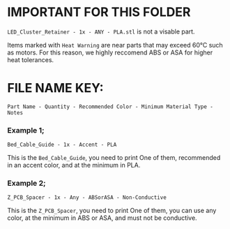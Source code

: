 # IMPORTANT FOR THIS FOLDER
`LED_Cluster_Retainer - 1x - ANY - PLA.stl` is not a visable part.

Items marked with `Heat Warning` are near parts that may exceed 60°C such as motors. For this reason, we highly reccomend ABS or ASA for higher heat tolerances.

# FILE NAME KEY:
`Part Name - Quantity - Recommended Color - Minimum Material Type - Notes`

### Example 1;
`Bed_Cable_Guide - 1x - Accent - PLA`  

This is the `Bed_Cable_Guide`, you need to print One of them, recommended in an accent color, and at the minimum in PLA.

### Example 2;
`Z_PCB_Spacer - 1x - Any - ABSorASA - Non-Conductive`

This is the `Z_PCB_Spacer`, you need to print One of them, you can use any color, at the minimum in ABS or ASA, and must not be conductive.